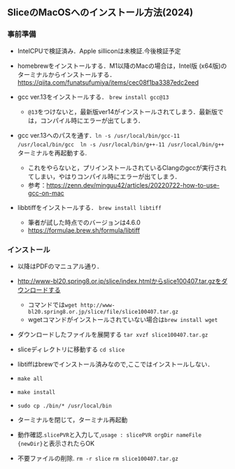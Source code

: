 ## SliceのMacOSへのインストール方法(2024)

### 事前準備

- IntelCPUで検証済み．Apple silliconは未検証.今後検証予定

- homebrewをインストールする．M1以降のMacの場合は，Intel版 (x64版)のターミナルからインストールする．
https://qiita.com/funatsufumiya/items/cec08f1ba3387edc2eed

- gcc ver.13をインストールする．
`brew install gcc@13`
  - `@13`をつけないと，最新版ver14がインストールされてしまう．最新版では，コンパイル時にエラーが出てしまう．

- gcc ver.13へのパスを通す．`ln -s /usr/local/bin/gcc-11 /usr/local/bin/gcc`　`ln -s /usr/local/bin/g++-11 /usr/local/bin/g++`   
ターミナルを再起動する.
  - これをやらないと，プリインストールされているClangのgccが実行されてしまい，やはりコンパイル時にエラーが出てしまう．   
  - 参考：https://zenn.dev/minguu42/articles/20220722-how-to-use-gcc-on-mac

- libbtiffをインストールする．
`brew install libtiff`
  - 筆者が試した時点でのバージョンは4.6.0
  - https://formulae.brew.sh/formula/libtiff

### インストール
- 以降はPDFのマニュアル通り．

- http://www-bl20.spring8.or.jp/slice/index.htmlからslice100407.tar.gzをダウンロードする
  - コマンドでは`wget http://www-bl20.spring8.or.jp/slice/file/slice100407.tar.gz`
  - wgetコマンドがインストールされていない場合は`brew install wget` 

- ダウンロードしたファイルを展開する
`tar xvzf slice100407.tar.gz`

- sliceディレクトリに移動する
`cd slice`

- libtiffはbrewでインストール済みなので,ここではインストールしない．

- `make all`

- `make install`

- `sudo cp ./bin/* /usr/local/bin`

- ターミナルを閉じて，ターミナル再起動

- 動作確認.`slicePVR`と入力して,`usage : slicePVR orgDir nameFile {newDir}`と表示されたらOK

- 不要ファイルの削除. `rm -r slice` `rm slice100407.tar.gz`
